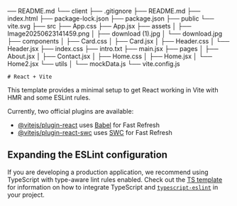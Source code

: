 ── README.md
└── client
    ├── .gitignore
    ├── README.md
    ├── index.html
    ├── package-lock.json
    ├── package.json
    ├── public
        └── vite.svg
    ├── src
        ├── App.css
        ├── App.jsx
        ├── assets
        │   ├── Image20250623141459.png
        │   ├── download (1).jpg
        │   └── download.jpg
        ├── components
        │   ├── Card.css
        │   ├── Card.jsx
        │   ├── Header.css
        │   └── Header.jsx
        ├── index.css
        ├── intro.txt
        ├── main.jsx
        ├── pages
        │   ├── About.jsx
        │   ├── Contact.jsx
        │   ├── Home.css
        │   ├── Home.jsx
        │   └── Home2.jsx
        └── utils
        │   └── mockData.js
    └── vite.config.js
    
    # React + Vite

This template provides a minimal setup to get React working in Vite with HMR and some ESLint rules.

Currently, two official plugins are available:

- [@vitejs/plugin-react](https://github.com/vitejs/vite-plugin-react/blob/main/packages/plugin-react) uses [Babel](https://babeljs.io/) for Fast Refresh
- [@vitejs/plugin-react-swc](https://github.com/vitejs/vite-plugin-react/blob/main/packages/plugin-react-swc) uses [SWC](https://swc.rs/) for Fast Refresh

## Expanding the ESLint configuration

If you are developing a production application, we recommend using TypeScript with type-aware lint rules enabled. Check out the [TS template](https://github.com/vitejs/vite/tree/main/packages/create-vite/template-react-ts) for information on how to integrate TypeScript and [`typescript-eslint`](https://typescript-eslint.io) in your project.

